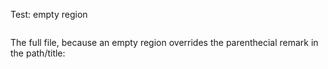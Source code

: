 Test: empty region

<?code-excerpt "basic.dart (greeting)" title?>
```dart
```

The full file, because an empty region overrides the parenthecial remark in the path/title:
<?code-excerpt "basic.dart (greeting)" region="" title?>
```dart
```
